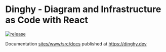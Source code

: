 # Dinghy - Diagram and Infrastructure as Code with React

[![release](https://github.com/dinghydev/dinghy/actions/workflows/release.yml/badge.svg)](https://github.com/dinghydev/dinghy/actions/workflows/release.yml)

Documentation [sites/www/src/docs](./sites/www/src/docs) published at
https://dinghy.dev

